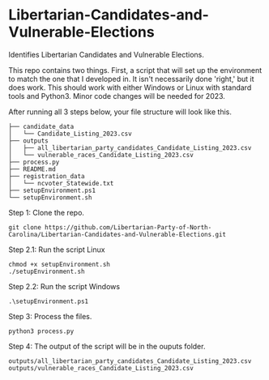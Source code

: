 # Libertarian-Candidates-and-Vulnerable-Elections
Identifies Libertarian Candidates and Vulnerable Elections. 

This repo contains two things. First, a script that will set up the environment to match the one that I developed in. It isn't necessarily done 'right,' but it does work. This should work with either Windows or Linux with standard tools and Python3. Minor code changes will be needed for 2023.

After running all 3 steps below, your file structure will look like this.
```
├── candidate_data
│   └── Candidate_Listing_2023.csv
├── outputs
│   ├── all_libertarian_party_candidates_Candidate_Listing_2023.csv
│   └── vulnerable_races_Candidate_Listing_2023.csv
├── process.py
├── README.md
├── registration_data
│   └── ncvoter_Statewide.txt
├── setupEnvironment.ps1
└── setupEnvironment.sh
```

Step 1: Clone the repo.
```
git clone https://github.com/Libertarian-Party-of-North-Carolina/Libertarian-Candidates-and-Vulnerable-Elections.git
```
Step 2.1: Run the script Linux
```
chmod +x setupEnvironment.sh
./setupEnvironment.sh
```
Step 2.2: Run the script Windows
```
.\setupEnvironment.ps1
```
Step 3: Process the files.
```
python3 process.py
```
Step 4: The output of the script will be in the ouputs folder.
```
outputs/all_libertarian_party_candidates_Candidate_Listing_2023.csv
outputs/vulnerable_races_Candidate_Listing_2023.csv
```

